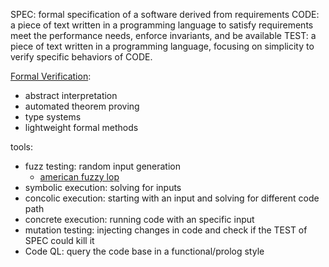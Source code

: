
SPEC: formal specification of a software derived from requirements
CODE: a piece of text written in a programming language to satisfy requirements meet the performance needs, enforce invariants, and be available
TEST: a piece of text written in a programming language, focusing on simplicity to verify specific behaviors of CODE.


[Formal Verification](https://en.wikipedia.org/wiki/Formal_verification):
- abstract interpretation
- automated theorem proving
- type systems
- lightweight formal methods

tools: 
- fuzz testing: random input generation
	- [american fuzzy lop](https://github.com/google/AFL)
- symbolic execution: solving for inputs
- concolic execution: starting with an input and solving for different code path
- concrete execution: running code with an specific input
- mutation testing: injecting changes in code and check if the TEST of SPEC could kill it
- Code QL: query the code base in a functional/prolog style